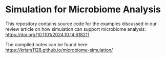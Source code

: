 # Simulation for Microbiome Analysis

This repository contains source code for the examples discussed in our review
article on how simulation can support microbiome analysis: https://doi.org/10.1101/2024.10.14.618211

The compiled notes can be found here: https://krisrs1128.github.io/microbiome-simulation/
